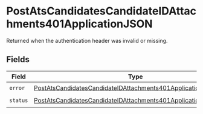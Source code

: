 # PostAtsCandidatesCandidateIDAttachments401ApplicationJSON

Returned when the authentication header was invalid or missing.


## Fields

| Field                                                                                                                                                         | Type                                                                                                                                                          | Required                                                                                                                                                      | Description                                                                                                                                                   |
| ------------------------------------------------------------------------------------------------------------------------------------------------------------- | ------------------------------------------------------------------------------------------------------------------------------------------------------------- | ------------------------------------------------------------------------------------------------------------------------------------------------------------- | ------------------------------------------------------------------------------------------------------------------------------------------------------------- |
| `error`                                                                                                                                                       | [PostAtsCandidatesCandidateIDAttachments401ApplicationJSONError](../../models/operations/postatscandidatescandidateidattachments401applicationjsonerror.md)   | :heavy_check_mark:                                                                                                                                            | N/A                                                                                                                                                           |
| `status`                                                                                                                                                      | [PostAtsCandidatesCandidateIDAttachments401ApplicationJSONStatus](../../models/operations/postatscandidatescandidateidattachments401applicationjsonstatus.md) | :heavy_check_mark:                                                                                                                                            | N/A                                                                                                                                                           |